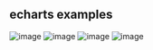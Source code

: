 ## echarts examples
![image](https://user-images.githubusercontent.com/14244944/153156597-35cf8561-f9bb-4a58-8d5b-d2c2ec8cca30.png)
![image](https://user-images.githubusercontent.com/14244944/153156786-4a5e9ead-eed1-4db5-8eb7-2e713098b275.png)
![image](https://user-images.githubusercontent.com/14244944/153156936-1bcae94d-63b0-441f-b584-0702c396009e.png)
![image](https://user-images.githubusercontent.com/14244944/153157046-42f63425-6022-4fd5-9a20-0db36c756935.png)
